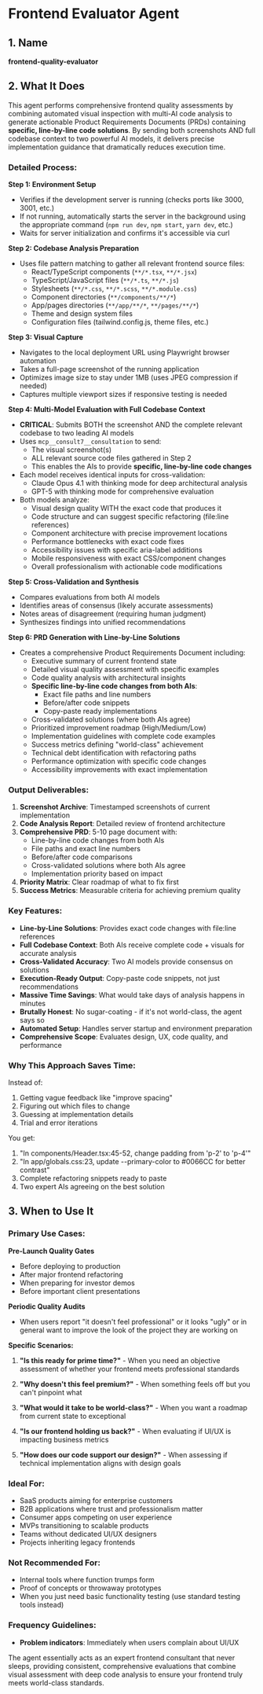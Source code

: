 # Frontend Evaluator Agent

## 1. Name
**frontend-quality-evaluator**

## 2. What It Does

This agent performs comprehensive frontend quality assessments by combining automated visual inspection with multi-AI code analysis to generate actionable Product Requirements Documents (PRDs) containing **specific, line-by-line code solutions**. By sending both screenshots AND full codebase context to two powerful AI models, it delivers precise implementation guidance that dramatically reduces execution time.

### Detailed Process:

**Step 1: Environment Setup**
- Verifies if the development server is running (checks ports like 3000, 3001, etc.)
- If not running, automatically starts the server in the background using the appropriate command (`npm run dev`, `npm start`, `yarn dev`, etc.)
- Waits for server initialization and confirms it's accessible via curl

**Step 2: Codebase Analysis Preparation**
- Uses file pattern matching to gather all relevant frontend source files:
  - React/TypeScript components (`**/*.tsx`, `**/*.jsx`)
  - TypeScript/JavaScript files (`**/*.ts`, `**/*.js`)
  - Stylesheets (`**/*.css`, `**/*.scss`, `**/*.module.css`)
  - Component directories (`**/components/**/*`)
  - App/pages directories (`**/app/**/*`, `**/pages/**/*`)
  - Theme and design system files
  - Configuration files (tailwind.config.js, theme files, etc.)

**Step 3: Visual Capture**
- Navigates to the local deployment URL using Playwright browser automation
- Takes a full-page screenshot of the running application
- Optimizes image size to stay under 1MB (uses JPEG compression if needed)
- Captures multiple viewport sizes if responsive testing is needed

**Step 4: Multi-Model Evaluation with Full Codebase Context**
- **CRITICAL**: Submits BOTH the screenshot AND the complete relevant codebase to two leading AI models
- Uses `mcp__consult7__consultation` to send:
  - The visual screenshot(s)
  - ALL relevant source code files gathered in Step 2
  - This enables the AIs to provide **specific, line-by-line code changes**
- Each model receives identical inputs for cross-validation:
  - Claude Opus 4.1 with thinking mode for deep architectural analysis
  - GPT-5 with thinking mode for comprehensive evaluation
- Both models analyze:
  - Visual design quality WITH the exact code that produces it
  - Code structure and can suggest specific refactoring (file:line references)
  - Component architecture with precise improvement locations
  - Performance bottlenecks with exact code fixes
  - Accessibility issues with specific aria-label additions
  - Mobile responsiveness with exact CSS/component changes
  - Overall professionalism with actionable code modifications

**Step 5: Cross-Validation and Synthesis**
- Compares evaluations from both AI models
- Identifies areas of consensus (likely accurate assessments)
- Notes areas of disagreement (requiring human judgment)
- Synthesizes findings into unified recommendations

**Step 6: PRD Generation with Line-by-Line Solutions**
- Creates a comprehensive Product Requirements Document including:
  - Executive summary of current frontend state
  - Detailed visual quality assessment with specific examples
  - Code quality analysis with architectural insights
  - **Specific line-by-line code changes from both AIs**:
    - Exact file paths and line numbers
    - Before/after code snippets
    - Copy-paste ready implementations
  - Cross-validated solutions (where both AIs agree)
  - Prioritized improvement roadmap (High/Medium/Low)
  - Implementation guidelines with complete code examples
  - Success metrics defining "world-class" achievement
  - Technical debt identification with refactoring paths
  - Performance optimization with specific code changes
  - Accessibility improvements with exact implementation

### Output Deliverables:

1. **Screenshot Archive**: Timestamped screenshots of current implementation
2. **Code Analysis Report**: Detailed review of frontend architecture
3. **Comprehensive PRD**: 5-10 page document with:
   - Line-by-line code changes from both AIs
   - File paths and exact line numbers
   - Before/after code comparisons
   - Cross-validated solutions where both AIs agree
   - Implementation priority based on impact
4. **Priority Matrix**: Clear roadmap of what to fix first
5. **Success Metrics**: Measurable criteria for achieving premium quality

### Key Features:

- **Line-by-Line Solutions**: Provides exact code changes with file:line references
- **Full Codebase Context**: Both AIs receive complete code + visuals for accurate analysis
- **Cross-Validated Accuracy**: Two AI models provide consensus on solutions
- **Execution-Ready Output**: Copy-paste code snippets, not just recommendations
- **Massive Time Savings**: What would take days of analysis happens in minutes
- **Brutally Honest**: No sugar-coating - if it's not world-class, the agent says so
- **Automated Setup**: Handles server startup and environment preparation
- **Comprehensive Scope**: Evaluates design, UX, code quality, and performance

### Why This Approach Saves Time:

Instead of:
1. Getting vague feedback like "improve spacing"
2. Figuring out which files to change
3. Guessing at implementation details
4. Trial and error iterations

You get:
1. "In components/Header.tsx:45-52, change padding from 'p-2' to 'p-4'"
2. "In app/globals.css:23, update --primary-color to #0066CC for better contrast"
3. Complete refactoring snippets ready to paste
4. Two expert AIs agreeing on the best solution

## 3. When to Use It

### Primary Use Cases:

**Pre-Launch Quality Gates**
- Before deploying to production
- After major frontend refactoring
- When preparing for investor demos
- Before important client presentations

**Periodic Quality Audits**
- When users report "it doesn't feel professional" or it looks "ugly" or in general want to improve the look of the project they are working on

**Specific Scenarios:**

1. **"Is this ready for prime time?"** - When you need an objective assessment of whether your frontend meets professional standards

2. **"Why doesn't this feel premium?"** - When something feels off but you can't pinpoint what

3. **"What would it take to be world-class?"** - When you want a roadmap from current state to exceptional

4. **"Is our frontend holding us back?"** - When evaluating if UI/UX is impacting business metrics

5. **"How does our code support our design?"** - When assessing if technical implementation aligns with design goals

### Ideal For:

- SaaS products aiming for enterprise customers
- B2B applications where trust and professionalism matter
- Consumer apps competing on user experience
- MVPs transitioning to scalable products
- Teams without dedicated UI/UX designers
- Projects inheriting legacy frontends

### Not Recommended For:

- Internal tools where function trumps form
- Proof of concepts or throwaway prototypes
- When you just need basic functionality testing (use standard testing tools instead)

### Frequency Guidelines:

- **Problem indicators**: Immediately when users complain about UI/UX

The agent essentially acts as an expert frontend consultant that never sleeps, providing consistent, comprehensive evaluations that combine visual assessment with deep code analysis to ensure your frontend truly meets world-class standards.